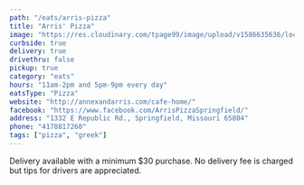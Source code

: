 ```yaml
---
path: "/eats/arris-pizza"
title: "Arris' Pizza"
image: "https://res.cloudinary.com/tpage99/image/upload/v1586635636/local417eats/local417eats.png"
curbside: true
delivery: true
drivethru: false
pickup: true
category: "eats"
hours: "11am-2pm and 5pm-9pm every day"
eatsType: "Pizza"
website: "http://annexandarris.com/cafe-home/"
facebook: "https://www.facebook.com/ArrisPizzaSpringfield/"
address: "1332 E Republic Rd., Springfield, Missouri 65804"
phone: "4178817260"
tags: ["pizza", "greek"]
---
```


Delivery available with a minimum \$30 purchase. No delivery fee is charged but tips for drivers are appreciated.
